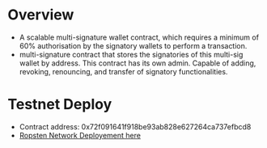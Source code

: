 # Overview

- A scalable multi-signature wallet contract, which requires a minimum of 60% authorisation by the signatory wallets to perform a transaction. 
- multi-signature contract that stores the signatories of this multi-sig wallet by address. This contract has its own admin. Capable of adding, revoking, renouncing, and transfer of signatory functionalities.

# Testnet Deploy

- Contract address: 0x72f091641f918be93ab828e627264ca737efbcd8
- [Ropsten Network Deployement here](https://ropsten.etherscan.io/tx/0x483731236eeb967fbae2a8fb80ea5b110f6164feec40b0e4fc1cf17a5545aad0)




